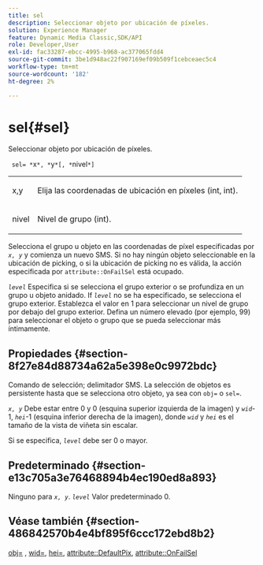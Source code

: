```yaml
---
title: sel
description: Seleccionar objeto por ubicación de píxeles.
solution: Experience Manager
feature: Dynamic Media Classic,SDK/API
role: Developer,User
exl-id: fac33287-ebcc-4995-b968-ac377065fdd4
source-git-commit: 3be1d948ac22f907169ef09b509f1cebceaec5c4
workflow-type: tm+mt
source-wordcount: '182'
ht-degree: 2%

---
```


# sel{#sel}

Seleccionar objeto por ubicación de píxeles.

` sel= *`x`*, *`y`*[, *`nivel`*]`

<table id="simpletable_247FF35D791C43D3AB433B8CF49F8C91"> 
 <tr class="strow"> 
  <td class="stentry"> <p> <span class="varname"> x,y </span> </p> </td> 
  <td class="stentry"> <p>Elija las coordenadas de ubicación en píxeles (int, int). </p> </td> 
 </tr> 
 <tr class="strow"> 
  <td class="stentry"> <p> <span class="varname"> nivel </span> </p> </td> 
  <td class="stentry"> <p>Nivel de grupo (int). </p> </td> 
 </tr> 
</table>

Selecciona el grupo u objeto en las coordenadas de píxel especificadas por *`x, y`* y comienza un nuevo SMS. Si no hay ningún objeto seleccionable en la ubicación de picking, o si la ubicación de picking no es válida, la acción especificada por `attribute::OnFailSel` está ocupado.

*`level`* Especifica si se selecciona el grupo exterior o se profundiza en un grupo u objeto anidado. If *`level`* no se ha especificado, se selecciona el grupo exterior. Establezca el valor en 1 para seleccionar un nivel de grupo por debajo del grupo exterior. Defina un número elevado (por ejemplo, 99) para seleccionar el objeto o grupo que se pueda seleccionar más íntimamente.

## Propiedades {#section-8f27e84d88734a62a5e398e0c9972bdc}

Comando de selección; delimitador SMS. La selección de objetos es persistente hasta que se selecciona otro objeto, ya sea con `obj=` o `sel=`.

*`x, y`* Debe estar entre 0 y 0 (esquina superior izquierda de la imagen) y *`wid`*-1, *`hei`*-1 (esquina inferior derecha de la imagen), donde *`wid`* y *`hei`* es el tamaño de la vista de viñeta sin escalar.

Si se especifica, *`level`* debe ser 0 o mayor.

## Predeterminado {#section-e13c705a3e76468894b4ec190ed8a893}

Ninguno para *`x, y`*. *`level`* Valor predeterminado 0.

## Véase también {#section-486842570b4e4bf895f6ccc172ebd8b2}

[obj=](../../../../../ir-api/http-protocol/image-rendering-api-ref/c-ir-http-protocol-ref/c-ir-http-protocol-command-reference/r-ir-obj.md#reference-31e7dac7931b4e0eb3c7589f120a1e6a) , [wid=](../../../../../ir-api/http-protocol/image-rendering-api-ref/c-ir-http-protocol-ref/c-ir-http-protocol-command-reference/r-ir-wid.md#reference-b7e691b0624941168c94b2749ae233ec), [hei=](../../../../../ir-api/http-protocol/image-rendering-api-ref/c-ir-http-protocol-ref/c-ir-http-protocol-command-reference/r-ir-hei.md#reference-1c08f60365a94417a39867c09cac5478), [attribute::DefaultPix](../../../../../ir-api/material-cat/image-rendering-api-ref/c-ir-material-catalog/c-ir-attributes-reference/r-ir-defaultpix.md#reference-102c98f9b5d24d2aaaeb756653fb0e6f), [attribute::OnFailSel](../../../../../ir-api/material-cat/image-rendering-api-ref/c-ir-material-catalog/c-ir-attributes-reference/r-ir-onfailsel.md#reference-f95e4a4a3c02412b87a2b0acca8a5513)
